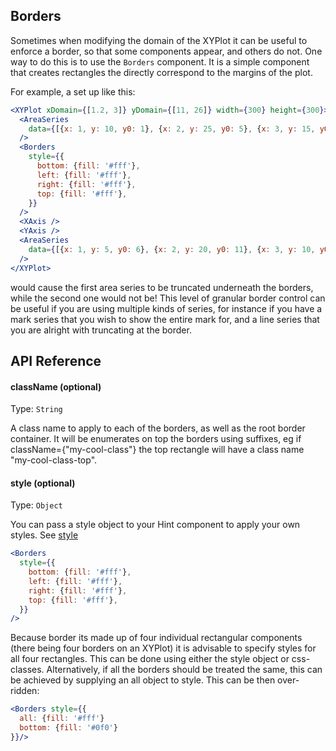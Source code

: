 ## Borders

Sometimes when modifying the domain of the XYPlot it can be useful to enforce a
border, so that some components appear, and others do not. One way to do this is
to use the `Borders` component. It is a simple component that creates rectangles
the directly correspond to the margins of the plot.

<!-- INJECT:"GradientExampleWithLink" -->

For example, a set up like this:

```jsx
<XYPlot xDomain={[1.2, 3]} yDomain={[11, 26]} width={300} height={300}>
  <AreaSeries
    data={[{x: 1, y: 10, y0: 1}, {x: 2, y: 25, y0: 5}, {x: 3, y: 15, y0: 3}]}
  />
  <Borders
    style={{
      bottom: {fill: '#fff'},
      left: {fill: '#fff'},
      right: {fill: '#fff'},
      top: {fill: '#fff'},
    }}
  />
  <XAxis />
  <YAxis />
  <AreaSeries
    data={[{x: 1, y: 5, y0: 6}, {x: 2, y: 20, y0: 11}, {x: 3, y: 10, y0: 9}]}
  />
</XYPlot>
```

would cause the first area series to be truncated underneath the borders, while
the second one would not be! This level of granular border control can be useful
if you are using multiple kinds of series, for instance if you have a mark
series that you wish to show the entire mark for, and a line series that you are
alright with truncating at the border.

## API Reference

#### className (optional)

Type: `String`

A class name to apply to each of the borders, as well as the root border
container. It will be enumerates on top the borders using suffixes, eg if
className={"my-cool-class"} the top rectangle will have a class name
"my-cool-class-top".

#### style (optional)

Type: `Object`

You can pass a style object to your Hint component to apply your own styles. See
[style](style.md)

```jsx
<Borders
  style={{
    bottom: {fill: '#fff'},
    left: {fill: '#fff'},
    right: {fill: '#fff'},
    top: {fill: '#fff'},
  }}
/>
```

Because border its made up of four individual rectangular components (there
being four borders on an XYPlot) it is advisable to specify styles for all four
rectangles. This can be done using either the style object or css-classes.
Alternatively, if all the borders should be treated the same, this can be
achieved by supplying an all object to style. This can be then over-ridden:

```jsx
<Borders style={{
  all: {fill: '#fff'}
  bottom: {fill: '#0f0'}
}}/>
```
